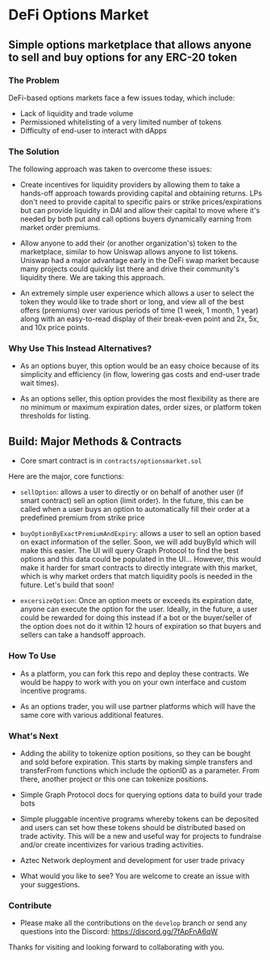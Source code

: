 # DeFi Options Market

## Simple options marketplace that allows anyone to sell and buy options for any ERC-20 token


### The Problem

DeFi-based options markets face a few issues today, which include:

- Lack of liquidity and trade volume
- Permissioned whitelisting of a very limited number of tokens
- Difficulty of end-user to interact with dApps

### The Solution

The following approach was taken to overcome these issues:

- Create incentives for liquidity providers by allowing them to take a hands-off approach towards providing capital and obtaining returns. LPs don't need to provide capital to specific pairs or strike prices/expirations but can provide liquidity in DAI and allow their capital to move where it's needed by both put and call options buyers dynamically earning from market order premiums.

- Allow anyone to add their (or another organization's) token to the marketplace, similar to how Uniswap allows anyone to list tokens. Uniswap had a major advantage early in the DeFi swap market because many projects could quickly list there and drive their community's liquidity there. We are taking this approach.

- An extremely simple user experience which allows a user to select the token they would like to trade short or long, and view all of the best offers (premiums) over various periods of time (1 week, 1 month, 1 year) along with an easy-to-read display of their break-even point and 2x, 5x, and 10x price points.

### Why Use This Instead Alternatives?

- As an options buyer, this option would be an easy choice because of its simplicity and efficiency (in flow, lowering gas costs and end-user trade wait times).

- As an options seller, this option provides the most flexibility as there are no minimum or maximum expiration dates, order sizes, or platform token thresholds for listing.


## Build: Major Methods & Contracts

- Core smart contract is in `contracts/optionsmarket.sol`

Here are the major, core functions:

- `sellOption`: allows a user to directly or on behalf of another user (if smart contract) sell an option (limit order). In the future, this can be called when a user buys an option to automatically fill their order at a predefined premium from strike price

- `buyOptionByExactPremiumAndExpiry`: allows a user to sell an option based on exact information of the seller. Soon, we will add buyById which will make this easier. The UI will query Graph Protocol to find the best options and this data could be populated in the UI... However, this would make it harder for smart contracts to directly integrate with this market, which is why market orders that match liquidity pools is needed in the future. Let's build that soon!

- `excersizeOption`: Once an option meets or exceeds its expiration date, anyone can execute the option for the user. Ideally, in the future, a user could be rewarded for doing this instead if a bot or the buyer/seller of the option does not do it within 12 hours of expiration so that buyers and sellers can take a handsoff approach.



### How To Use

- As a platform, you can fork this repo and deploy these contracts. We would be happy to work with you on your own interface and custom incentive programs.

- As an options trader, you will use partner platforms which will have the same core with various additional features.


### What's Next

- Adding the ability to tokenize option positions, so they can be bought and sold before expiration. This starts by making simple transfers and transferFrom functions which include the optionID as a parameter. From there, another project or this one can tokenize positions.

- Simple Graph Protocol docs for querying options data to build your trade bots

- Simple pluggable incentive programs whereby tokens can be deposited and users can set how these tokens should be distributed based on trade activity. This will be a new and useful way for projects to fundraise and/or create incentivizes for various trading activities.

- Aztec Network deployment and development for user trade privacy

- What would you like to see? You are welcome to create an issue with your suggestions.


### Contribute

- Please make all the contributions on the `develop` branch or send any questions into the Discord: https://discord.gg/7fApFnA6qW

Thanks for visiting and looking forward to collaborating with you.
